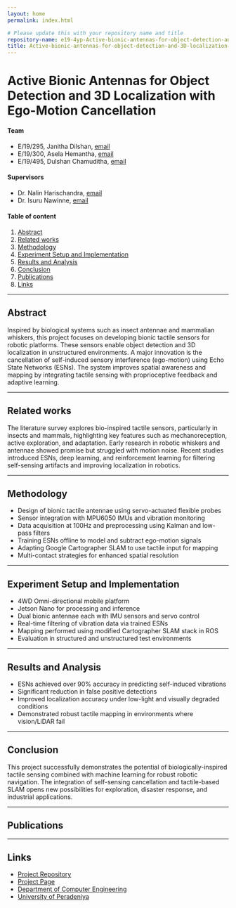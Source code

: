 ```yaml
---
layout: home
permalink: index.html

# Please update this with your repository name and title
repository-name: e19-4yp-Active-bionic-antennas-for-object-detection-and-3D-localization-with-ego-motion-cancellation
title: Active-bionic-antennas-for-object-detection-and-3D-localization-with-ego-motion-cancellation
---
```


[comment]: # "This is the standard layout for the project, but you can clean this and use your own template"

# Active Bionic Antennas for Object Detection and 3D Localization with Ego-Motion Cancellation

#### Team

- E/19/295, Janitha Dilshan, [email](mailto:e19295@eng.pdn.ac.lk)
- E/19/300, Asela Hemantha, [email](mailto:e19300@eng.pdn.ac.lk)
- E/19/495, Dulshan Chamuditha, [email](mailto:e19495@eng.pdn.ac.lk)

#### Supervisors

- Dr. Nalin Harischandra, [email](mailto:nalin@eng.pdn.ac.lk)
- Dr. Isuru Nawinne, [email](mailto:isurunawinne@eng.pdn.ac.lk)

#### Table of content

1. [Abstract](#abstract)
2. [Related works](#related-works)
3. [Methodology](#methodology)
4. [Experiment Setup and Implementation](#experiment-setup-and-implementation)
5. [Results and Analysis](#results-and-analysis)
6. [Conclusion](#conclusion)
7. [Publications](#publications)
8. [Links](#links)

---

## Abstract

Inspired by biological systems such as insect antennae and mammalian whiskers, this project focuses on developing bionic tactile sensors for robotic platforms. These sensors enable object detection and 3D localization in unstructured environments. A major innovation is the cancellation of self-induced sensory interference (ego-motion) using Echo State Networks (ESNs). The system improves spatial awareness and mapping by integrating tactile sensing with proprioceptive feedback and adaptive learning.

---

## Related works

The literature survey explores bio-inspired tactile sensors, particularly in insects and mammals, highlighting key features such as mechanoreception, active exploration, and adaptation. Early research in robotic whiskers and antennae showed promise but struggled with motion noise. Recent studies introduced ESNs, deep learning, and reinforcement learning for filtering self-sensing artifacts and improving localization in robotics.

---

## Methodology

- Design of bionic tactile antennae using servo-actuated flexible probes  
- Sensor integration with MPU6050 IMUs and vibration monitoring  
- Data acquisition at 100Hz and preprocessing using Kalman and low-pass filters  
- Training ESNs offline to model and subtract ego-motion signals  
- Adapting Google Cartographer SLAM to use tactile input for mapping  
- Multi-contact strategies for enhanced spatial resolution  

---

## Experiment Setup and Implementation

- 4WD Omni-directional mobile platform  
- Jetson Nano for processing and inference  
- Dual bionic antennae each with IMU sensors and servo control  
- Real-time filtering of vibration data via trained ESNs  
- Mapping performed using modified Cartographer SLAM stack in ROS  
- Evaluation in structured and unstructured test environments  

---

## Results and Analysis

- ESNs achieved over 90% accuracy in predicting self-induced vibrations  
- Significant reduction in false positive detections  
- Improved localization accuracy under low-light and visually degraded conditions  
- Demonstrated robust tactile mapping in environments where vision/LiDAR fail  

---

## Conclusion

This project successfully demonstrates the potential of biologically-inspired tactile sensing combined with machine learning for robust robotic navigation. The integration of self-sensing cancellation and tactile-based SLAM opens new possibilities for exploration, disaster response, and industrial applications.

---

## Publications

<!-- 1. [Semester 7 report](./) -->
<!-- 2. [Semester 7 slides](./) -->
<!-- 3. [Semester 8 report](./) -->
<!-- 4. [Semester 8 slides](./) -->
<!-- 5. Janitha D., Asela H., Dulshan C., “Active Bionic Antennas for Object Detection and 3D Localization with Ego-Motion Cancellation”, (2025). [PDF](./) -->

---

## Links

- [Project Repository](https://github.com/cepdnaclk/e19-4yp-Active-bionic-antennas-for-object-detection-and-3D-localization-with-ego-motion-cancellation)
- [Project Page](https://cepdnaclk.github.io/e19-4yp-Active-bionic-antennas-for-object-detection-and-3D-localization-with-ego-motion-cancellation)
- [Department of Computer Engineering](http://www.ce.pdn.ac.lk/)
- [University of Peradeniya](https://eng.pdn.ac.lk/)
